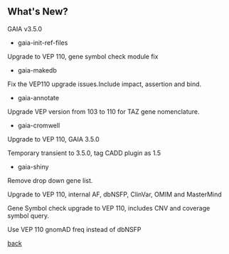 ## What's New?

GAIA v3.5.0

* gaia-init-ref-files

Upgrade to VEP 110, gene symbol check module fix

* gaia-makedb

Fix the VEP110 upgrade issues.Include impact, assertion and bind.

* gaia-annotate

Upgrade VEP version from 103 to 110 for TAZ gene nomenclature.

* gaia-cromwell

Upgrade to VEP 110, GAIA 3.5.0

Temporary transient to 3.5.0, tag CADD plugin as 1.5

* gaia-shiny

Remove drop down gene list.

Upgrade to VEP 110, internal AF, dbNSFP, ClinVar, OMIM and MasterMind

Gene Symbol check upgrade to VEP 110, includes CNV and coverage symbol query.	

Use VEP 110 gnomAD freq instead of dbNSFP

[back](./)
